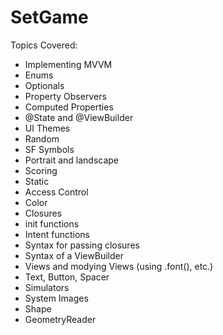 # SetGame

Topics Covered:
- Implementing MVVM
- Enums
- Optionals
- Property Observers
- Computed Properties
- @State and @ViewBuilder
- UI Themes
- Random
- SF Symbols
- Portrait and landscape
- Scoring
- Static
- Access Control
- Color
- Closures
- init functions
- Intent functions
- Syntax for passing closures
- Syntax of a ViewBuilder
- Views and modying Views (using .font(), etc.)
- Text, Button, Spacer
- Simulators
- System Images
- Shape
- GeometryReader
